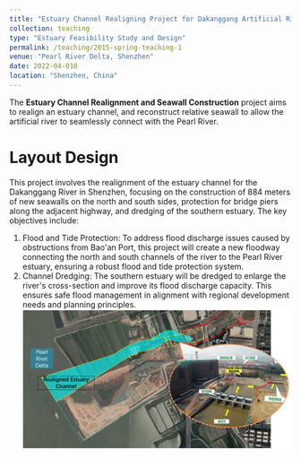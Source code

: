 ```yaml
---
title: "Estuary Channel Realigning Project for Dakanggang Artificial River"
collection: teaching
type: "Estuary Feasibility Study and Design"
permalink: /teaching/2015-spring-teaching-1
venue: "Pearl River Delta, Shenzhen"
date: 2022-04-010
location: "Shenzhen, China"
---
```


The **Estuary Channel Realignment and Seawall Construction** project aims to realign an estuary channel, and reconstruct relative seawall to allow the artificial river to seamlessly connect with the Pearl River.

Layout Design
======

This project involves the realignment of the estuary channel for the Dakanggang River in Shenzhen, focusing on the construction of 884 meters of new seawalls on the north and south sides, protection for bridge piers along the adjacent highway, and dredging of the southern estuary. The key objectives include:
1. Flood and Tide Protection: To address flood discharge issues caused by obstructions from Bao'an Port, this project will create a new floodway connecting the north and south channels of the river to the Pearl River estuary, ensuring a robust flood and tide protection system.
2. Channel Dredging: The southern estuary will be dredged to enlarge the river's cross-section and improve its flood discharge capacity. This ensures safe flood management in alignment with regional development needs and planning principles. <br/><img src='/images/work2-1.PNG'>



